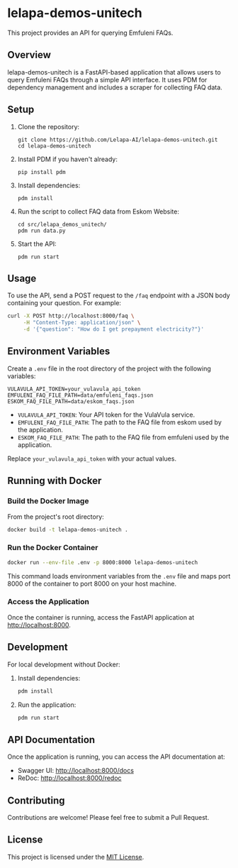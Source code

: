 # lelapa-demos-unitech

This project provides an API for querying Emfuleni FAQs.

## Overview

lelapa-demos-unitech is a FastAPI-based application that allows users to query Emfuleni FAQs through a simple API interface. It uses PDM for dependency management and includes a scraper for collecting FAQ data.

## Setup

1. Clone the repository:
   ```
   git clone https://github.com/Lelapa-AI/lelapa-demos-unitech.git
   cd lelapa-demos-unitech
   ```

2. Install PDM if you haven't already:
   ```
   pip install pdm
   ```

3. Install dependencies:
   ```
   pdm install
   ```

4. Run the script to collect FAQ data from Eskom Website:
   ```
   cd src/lelapa_demos_unitech/
   pdm run data.py
   ```

5. Start the API:
   ```
   pdm run start
   ```

## Usage

To use the API, send a POST request to the `/faq` endpoint with a JSON body containing your question. For example:

```bash
curl -X POST http://localhost:8000/faq \
     -H "Content-Type: application/json" \
     -d '{"question": "How do I get prepayment electricity?"}'
```

## Environment Variables

Create a `.env` file in the root directory of the project with the following variables:

```
VULAVULA_API_TOKEN=your_vulavula_api_token
EMFULENI_FAQ_FILE_PATH=data/emfuleni_faqs.json
ESKOM_FAQ_FILE_PATH=data/eskom_faqs.json
```

- `VULAVULA_API_TOKEN`: Your API token for the VulaVula service.
- `EMFULENI_FAQ_FILE_PATH`: The path to the FAQ file from eskom used by the application.
- `ESKOM_FAQ_FILE_PATH`: The path to the FAQ file from emfuleni used by the application.

Replace `your_vulavula_api_token` with your actual values.

## Running with Docker

### Build the Docker Image

From the project's root directory:

```bash
docker build -t lelapa-demos-unitech .
```

### Run the Docker Container

```bash
docker run --env-file .env -p 8000:8000 lelapa-demos-unitech
```

This command loads environment variables from the `.env` file and maps port 8000 of the container to port 8000 on your host machine.

### Access the Application

Once the container is running, access the FastAPI application at [http://localhost:8000](http://localhost:8000).

## Development

For local development without Docker:

1. Install dependencies:
   ```bash
   pdm install
   ```

2. Run the application:
   ```bash
   pdm run start
   ```

## API Documentation

Once the application is running, you can access the API documentation at:

- Swagger UI: [http://localhost:8000/docs](http://localhost:8000/docs)
- ReDoc: [http://localhost:8000/redoc](http://localhost:8000/redoc)

## Contributing

Contributions are welcome! Please feel free to submit a Pull Request.

## License

This project is licensed under the [MIT License](LICENSE).

